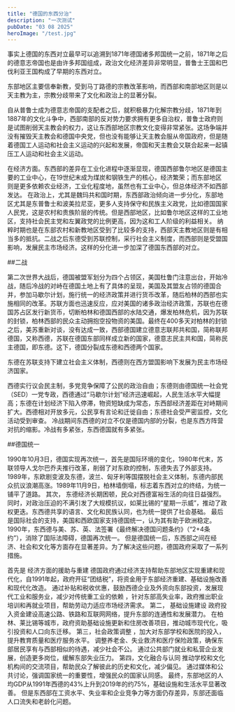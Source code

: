 ```yaml
---
title: "德国的东西分治"
description: "一次测试"
pubDate: "03 08 2025"
heroImage: "/test.jpg"
---
```


事实上德国的东西对立最早可以追溯到1871年德国诸多邦国统一之前，1871年之后的德意志帝国也是由许多邦国组成，政治文化经济差异非常明显，普鲁士王国和巴伐利亚王国构成了早期的东西对立。

东部地区主要信奉新教，受到马丁路德的宗教改革影响，而西部和南部地区则是以天主教为主，宗教分歧带来了文化和政治上的显著分裂。

自从普鲁士成为德意志帝国的支配者之后，就积极暴力化解宗教分歧，1871年到1887年的文化斗争中，西部南部的反对势力要求拥有更多自治权，普鲁士政府则是试图削弱天主教会的权力，这让东西部地区宗教文化变得非常紧张。这场争端并没有摧毁天主教会和德国中央党，但也没有能够让天主教会服从帝国政府，但是随着德国工人运动和社会主义运动的兴起和发展，帝国和天主教会又联合起来一起镇压工人运动和社会主义运动。

在经济方面。东西部的差异在工业化进程中逐渐显现，德国西部鲁尔地区是德国主要的工业中心，在19世纪末成为煤炭和钢铁生产的核心，经济繁荣；而东部地区则是更多依赖农业经济，工业化程度地，虽然也有工业中心，但总体经济不如西部发达。
在政治上，尤其是魏玛共和国时期，东西部政治倾向进一步分化，东部地区尤其是东普鲁士和波美拉尼亚，更多人支持保守和民族主义政党，比如德国国家人民党，这是农村和贵族阶层的传统。但是西部地区，比如鲁尔地区这样的工业地区，支持社会民主党和左翼政党的比例更高，因为这和工人阶级的利益相关。
纳粹时期也是在东部农村和新教地区受到了比较多的支持，西部天主教地区则是有相当多的抵抗。二战之后东德受到苏联控制，采行社会主义制度，而西部则是受盟国影响，发展民主市场经济。这样的分化进一步加深了德国东西部的对立。

##二战

第二次世界大战后，德国被盟军划分为四个占领区，美国杜鲁门注意出台，开始冷战，随后冷战的对峙在德国土地上有了具体的呈现，美国及其盟友占领的德国合并，参加马歇尔计划，施行统一的经济政策并进行货币改革，随后柏林的西部也实施相同的改革。苏联方面也迅速反应，应对美国的诸多政治经济政策，苏联也在德国苏占区发行新货币，切断柏林和德国西部的水陆交通，爆发柏林危机，因为苏联的封锁，柏林西部的民众主动拥抱空投物资的美国。最终在400多天对柏林的封锁之后，美苏重新对谈，没有达成一致，西部德国建立德意志联邦共和国，简称联邦德国，又称西德，苏联在德国东部同样成立新的国家，德意志民主共和国，简称民主德国，即东德。这下，德国分裂成东德和西德两个国家。

东德在苏联支持下建立社会主义体制，西德则在西方盟国影响下发展为民主市场经济国家。

西德实行议会民主制，多党竞争保障了公民的政治自由；东德则由德国统一社会党（SED）一党专政，西德通过“马歇尔计划”经济迅速崛起，人民生活水平大幅提高；东德在计划经济下陷入停滞，物资短缺成为常态，东西部经济差距在对峙期间扩大。西德相对开放多元，公民享有言论和迁徙自由；东德社会受严密监控，文化活动受到审查。
冷战期间东西德的对立不仅是德国内部的分裂，也是东西方阵营对抗的缩影。冷战有多紧张，东西德国就有多紧张。

##德国统一

1990年10月3日，德国实现再次统一，首先是国际环境的变化，1980年代末，苏联领导人戈尔巴乔夫推行改革，削弱了对东欧的控制，东德失去了外部支持。1989年，东欧剧变波及东德，波兰、匈牙利等国摆脱社会主义体制，东德内部民众抗议浪潮高涨。1989年11月9日，柏林墙倒塌，标志着东西对立的终结，为统一铺平了道路。
其次，
东德经济长期困顿，民众对西德富裕生活的向往日益强烈。同时，对政治压迫的不满引发了大规模抗议，如莱比锡的“星期一示威”，推动了政权更迭。东西德共享的语言、文化和民族认同，也为统一提供了社会基础。
最后是国际社会的支持，美国和西欧国家支持德国统一，认为其有助于欧洲稳定。1990年，东西德与美、苏、英、法签署《最终解决德国问题条约》（“2+4条约”），消除了国际法障碍，德国再次统一。
但是德国统一后，东西部之间在经济、社会和文化等方面存在显著差异。为了解决这些问题，德国政府采取了一系列措施。

首先是 经济方面的援助与重建
德国政府通过经济支持帮助东部地区实现重建和现代化，自1991年起，政府开征“团结税”，将资金用于东部经济重建、基础设施改善和现代化改造。
通过补贴和税收优惠，鼓励西德企业及外资向东部投资，发展现代工业和服务业，减少对传统重工业的依赖
，针对东部高失业率，政府推出职业培训和再就业项目，帮助劳动力适应市场经济需求。
第二， 基础设施建设
政府投入资金建设高速公路、铁路和互联网网络，提升东部的连通性和发展潜力。
在柏林、莱比锡等城市，政府资助基础设施更新和住房改善项目，推动城市现代化，吸引投资和人口向东迁移。
第三，社会政策调整
，加大对东部学校和医院的投入，提升教育质量和医疗服务水平。
调整养老金、失业救济和医疗保险政策，确保东部居民享有与西部相似的待遇，减少社会不公。
通过公共部门就业和私营企业发展，创造更多岗位，缓解东部失业压力。
第四，文化融合与认同
推动学校和文化机构间的交流项目，帮助民众了解彼此的历史和文化，减少偏见。
通过媒体和公共讨论，强调国家统一的重要性，增强民众的国家认同感。
最终，东部地区的人均GDP从1991年西德的43%上升到2019年的约75%，基础设施和生活水平显著改善。
但是东西部在工资水平、失业率和企业竞争力等方面仍存差异，东部还面临人口流失和老龄化问题。
